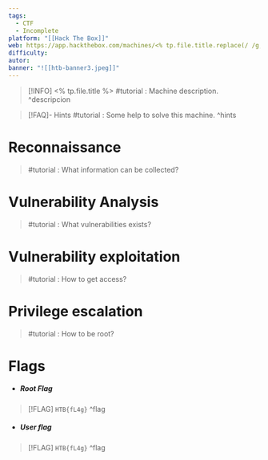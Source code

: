 ```yaml
---
tags:
  - CTF
  - Incomplete
platform: "[[Hack The Box]]"
web: https://app.hackthebox.com/machines/<% tp.file.title.replace(/ /g, '') %>
difficulty:
autor:
banner: "![[htb-banner3.jpeg]]"
---
```

> [!INFO] <% tp.file.title %>
>  #tutorial : Machine description.
^descripcion

> [!FAQ]- Hints
> #tutorial : Some help to solve this machine.
^hints
# Reconnaissance

> #tutorial : What information can be collected?

# Vulnerability Analysis

> #tutorial : What vulnerabilities exists?
# Vulnerability exploitation

> #tutorial : How to get access?

# Privilege escalation

> #tutorial : How to be root?

# Flags
- ##### Root Flag
> [!FLAG] `HTB{fL4g}`
^flag
- ##### User flag
> [!FLAG] `HTB{fL4g}`
^flag